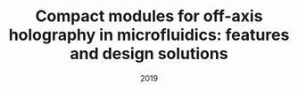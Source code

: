 ---
title: "Compact modules for off-axis holography in microfluidics: features and design solutions"
collection: publications
permalink: /publication/2019_Bianco_Optics_and_Biophotonics_in_Low-Resource_Settings_V
date: 2019
venue: 'Optics and Biophotonics in Low-Resource Settings V'
DOI: '10.1117/12.2509527'
---